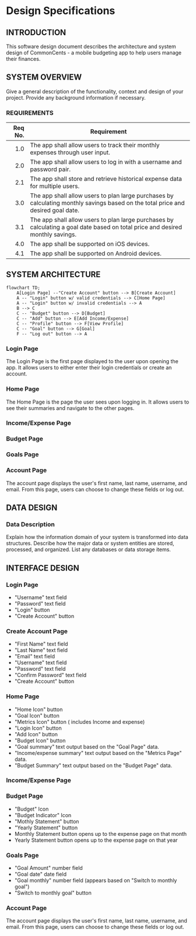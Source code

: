 # Design Specifications

## INTRODUCTION

This software design document describes the architecture and system design of CommonCents - a mobile budgeting app to help users manage their finances.

## SYSTEM OVERVIEW

Give a general description of the functionality, context and design of your project. Provide any background information if necessary.

### REQUIREMENTS

| Req No. | Requirement                                                                                                                     |
| ------: | ------------------------------------------------------------------------------------------------------------------------------- |
| 1.0     | The app shall allow users to track their monthly expenses through user input.                                                   |
| 2.0     | The app shall allow users to log in with a username and password pair.                                                          |
| 2.1     | The app shall store and retrieve historical expense data for multiple users.                                                    |
| 3.0     | The app shall allow users to plan large purchases by calculating monthly savings based on the total price and desired goal date.    |
| 3.1     | The app shall allow users to plan large purchases by calculating a goal date based on total price and desired monthly savings.  |
| 4.0     | The app shall be supported on iOS devices.                                                                                      |
| 4.1     | The app shall be supported on Android devices.                                                                                  |

## SYSTEM ARCHITECTURE

```mermaid
flowchart TD;
    A[Login Page] --"Create Account" button --> B[Create Account]
    A -- "Login" button w/ valid credentials --> C[Home Page]
    A -- "Login" button w/ invalid credentials --> A
    B --> C
    C -- "Budget" button --> D[Budget]
    C -- "Add" button --> E[Add Income/Expense]
    C -- "Profile" button --> F[View Profile]
    C -- "Goal" button --> G[Goal] 
    F -- "Log out" button --> A
```

### Login Page

The Login Page is the first page displayed to the user upon opening the app. It allows users to either enter their login credentials or create an account.

### Home Page
The Home Page is the page the user sees upon logging in. It allows users to see their summaries and navigate to the other pages.

### Income/Expense Page
### Budget Page
### Goals Page
### Account Page

The account page displays the user's first name, last name, username, and email. From this page, users can choose to change these fields or log out.

## DATA DESIGN

### Data Description
Explain how the information domain of your system is transformed into data structures. Describe how the major data or system entities are stored, processed, and organized. List any databases or data storage items.


## INTERFACE DESIGN

### Login Page

- "Username" text field
- "Password" text field
- "Login" button
- "Create Account" button

### Create Account Page

- "First Name" text field
- "Last Name" text field
- "Email" text field
- "Username" text field
- "Password" text field
- "Confirm Password" text field
- "Create Account" button

### Home Page
- "Home Icon" button
- "Goal Icon" button
- "Metrics Icon" button ( includes Income and expense)
- "Login Icon" button
- "Add Icon" button
- "Budget Icon" button
- "Goal summary" text output based on the "Goal Page" data.
- "Income/expense summary" text output based on the "Metrics Page" data.
- "Budget Summary" text output based on the "Budget Page" data.
  
### Income/Expense Page
### Budget Page
- "Budget" Icon
- "Budget Indicator" Icon
- "Mothly Statement" button
- "Yearly Statement" button
- Monthly Statement button opens up to the expense page on that month
- Yearly Statement button opens up to the expense page on that year
### Goals Page
- "Goal Amount" number field
- "Goal date" date field
- "Goal monthly" number field (appears based on "Switch to monthly goal")
- "Switch to monthly goal" button
### Account Page

The account page displays the user's first name, last name, username, and email. From this page, users can choose to change these fields or log out.
